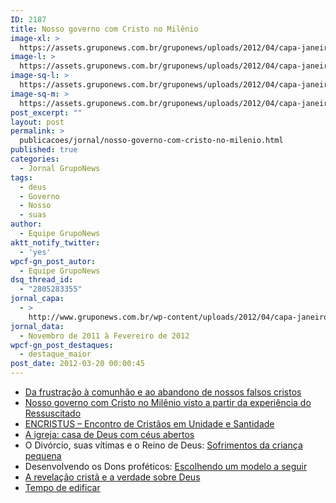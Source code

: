 ```yaml
---
ID: 2187
title: Nosso governo com Cristo no Milênio
image-xl: >
  https://assets.gruponews.com.br/gruponews/uploads/2012/04/capa-janeiro-1000x1080.jpg
image-l: >
  https://assets.gruponews.com.br/gruponews/uploads/2012/04/capa-janeiro-1000x720.jpg
image-sq-l: >
  https://assets.gruponews.com.br/gruponews/uploads/2012/04/capa-janeiro.jpg
image-sq-m: >
  https://assets.gruponews.com.br/gruponews/uploads/2012/04/capa-janeiro-720x720.jpg
post_excerpt: ""
layout: post
permalink: >
  publicacoes/jornal/nosso-governo-com-cristo-no-milenio.html
published: true
categories:
  - Jornal GrupoNews
tags:
  - deus
  - Governo
  - Nosso
  - suas
author:
  - Equipe GrupoNews
aktt_notify_twitter:
  - 'yes'
wpcf-gn_post_autor:
  - Equipe GrupoNews
dsq_thread_id:
  - "2805283355"
jornal_capa:
  - >
    http://www.gruponews.com.br/wp-content/uploads/2012/04/capa-janeiro.jpg
jornal_data:
  - Novembro de 2011 à Fevereiro de 2012
wpcf-gn_post_destaques:
  - destaque_maior
post_date: 2012-03-20 00:00:45
---
```

<ul>
	<li><a title="Da frustração à comunhão e ao abandono de nossos falsos cristos" href="http://www.gruponews.com.br/2012/03/frustracao-comunhao-abandono-nossos-falsos-cristos.html">Da frustração à comunhão e ao abandono de nossos falsos cristos</a></li>
	<li><a title="Nosso governo com Cristo no Milênio visto a partir da experiência do Ressuscitado" href="http://www.gruponews.com.br/2012/04/nosso-governo-cristo-no-milenio-visto-partir-experiencia-ressuscitado.html">Nosso governo com Cristo no Milênio visto a partir da experiência do Ressuscitado</a></li>
	<li><a title="ENCRISTUS – Encontro de Cristãos em Unidade e Santidade" href="http://www.gruponews.com.br/2012/07/encristus-encontro-de-cristaos-em-unidade-e-santidade.html">ENCRISTUS – Encontro de Cristãos em Unidade e Santidade</a></li>
	<li><a title="A igreja: casa de Deus com céus abertos" href="http://www.gruponews.com.br/2012/04/igreja-casa-deus-com-ceus-abertos.html">A igreja: casa de Deus com céus abertos</a></li>
	<li>O Divórcio, suas vítimas e o Reino de Deus: <a title="Sofrimentos da criança pequena" href="http://www.gruponews.com.br/2012/08/sofrimentos-crianca-pequena.html">Sofrimentos da criança pequena</a></li>
	<li>Desenvolvendo os Dons proféticos: <a title="Escolhendo um modelo seguir" href="http://www.gruponews.com.br/2012/02/escolhendo-um-modelo-seguir.html">Escolhendo um modelo a seguir</a></li>
	<li><a title="A revelação cristã e a verdade sobre Deus" href="http://www.gruponews.com.br/2012/12/revelacao-crista-verdade-sobre-deus.html">A revelação cristã e a verdade sobre Deus</a></li>
	<li><a title="Tempo de edificar" href="http://www.gruponews.com.br/2012/03/tempo-de-edificar.html">Tempo de edificar</a></li>
</ul>